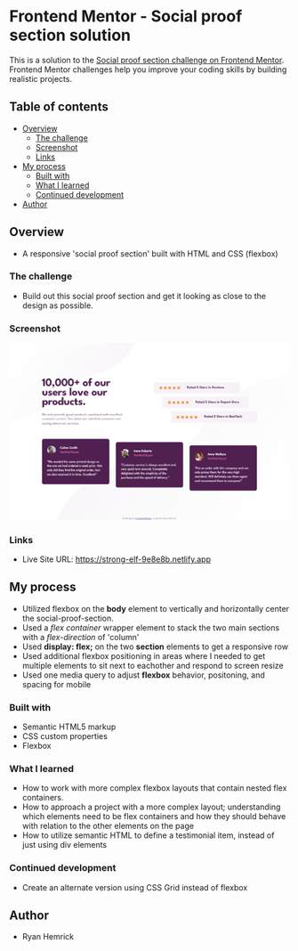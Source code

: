 # Frontend Mentor - Social proof section solution

This is a solution to the [Social proof section challenge on Frontend Mentor](https://www.frontendmentor.io/challenges/social-proof-section-6e0qTv_bA). Frontend Mentor challenges help you improve your coding skills by building realistic projects. 

## Table of contents

- [Overview](#overview)
  - [The challenge](#the-challenge)
  - [Screenshot](#screenshot)
  - [Links](#links)
- [My process](#my-process)
  - [Built with](#built-with)
  - [What I learned](#what-i-learned)
  - [Continued development](#continued-development)
- [Author](#author)


## Overview
- A responsive 'social proof section' built with HTML and CSS (flexbox)


### The challenge
- Build out this social proof section and get it looking as close to the design as possible.


### Screenshot
![](./screenshot.png)

### Links
- Live Site URL: https://strong-elf-9e8e8b.netlify.app


## My process
- Utilized flexbox on the **body** element to vertically and horizontally center the social-proof-section.
- Used a *flex container* wrapper element to stack the two main sections with a *flex-direction* of 'column'
- Used **display: flex;** on the two **section** elements to get a responsive row
- Used additional flexbox positioning in areas where I needed to get multiple elements to sit next to eachother and respond to screen resize
- Used one media query to adjust **flexbox** behavior, positoning, and spacing for mobile


### Built with
- Semantic HTML5 markup
- CSS custom properties
- Flexbox


### What I learned
- How to work with more complex flexbox layouts that contain nested flex containers.
- How to approach a project with a more complex layout; understanding which elements need to be flex containers and how they should behave with relation to the other elements on the page
- How to utilize semantic HTML to define a testimonial item, instead of just using div elements


### Continued development
- Create an alternate version using CSS Grid instead of flexbox


## Author
- Ryan Hemrick